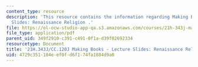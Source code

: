 ```yaml
---
content_type: resource
description: 'This resource contains the information regarding Making Books - Lecture
  Slides: Renaissance Religion .'
file: https://ol-ocw-studio-app-qa.s3.amazonaws.com/courses/21h-343j-making-books-the-renaissance-and-today-spring-2016/4729c351184eef0fd6f174fa1884d9a0_MIT21H_343JS16_Carto.pdf
file_type: application/pdf
parent_uid: 349f2910-c391-c491-0f1a-d39f02692334
resourcetype: Document
title: '21H.343J/CC.120J Making Books - Lecture Slides: Renaissance Religion'
uid: 4729c351-184e-ef0f-d6f1-74fa1884d9a0
---
```

